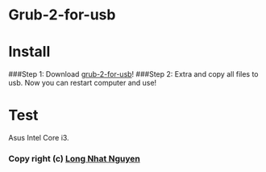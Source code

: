 # Grub-2-for-usb
# Install
###Step 1:
Download [grub-2-for-usb](https://github.com/torn4dom4n/grub-2-for-usb/archive/master.zip)!
###Step 2:
Extra and copy all files to usb. Now you can restart computer and use!
# Test
Asus Intel Core i3.
### Copy right (c) [Long Nhat Nguyen](https://twitter.com/torn4dom4n)

